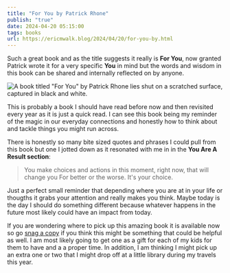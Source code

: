 ```yaml
---
title: "For You by Patrick Rhone"
publish: "true"
date: 2024-04-20 05:15:00
tags: books
url: https://ericmwalk.blog/2024/04/20/for-you-by.html
---
```


Such a great book and as the title suggests it really is **For You**, now granted Patrick wrote it for a very specific **You** in mind but the words and wisdom in this book can be shared and internally reflected on by anyone.

![A book titled "For You" by Patrick Rhone lies shut on a scratched surface, captured in black and white.](https://ericmwalk.blog/uploads/2024/img-8674.jpeg)

This is probably a book I should have read before now and then revisited every year as it is just a quick read. I can see this book being my reminder of the magic in our everyday connections and honestly how to think about and tackle things you might run across.

There is honestly so many bite sized quotes and phrases I could pull from this book but one I jotted down as it resonated with me in in the **You Are A Result section**:

>You make choices and actions in this moment, right now, that will change you For better or the worse. It's your choice.

Just a perfect small reminder that depending where you are at in your life or thougths it grabs your attention and really makes you think. Maybe today is the day I should do something different because whatever happens in the future most likely could have an impact from today.

If you are wondering where to pick up this amazing book it is available now so go [snag a copy](https://patrickrhone.com/for-you/) if you think this might be something that could be helpful as well. I am most likely going to get one as a gift for each of my kids for them to have and a a proper time. In addition, I am thinking I might pick up an extra one or two that I might drop off at a little library during my travels this year.